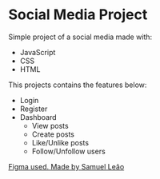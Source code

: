 # Social Media Project

Simple project of a social media made with:
- JavaScript
- CSS
- HTML

This projects contains the features below:
- Login
- Register
- Dashboard 
  - View posts
  - Create posts
  - Like/Unlike posts
  - Follow/Unfollow users

[Figma used. Made by Samuel Leão](https://www.figma.com/file/ekP6zZRuQd3UvHySOs4Z6V/CSS-Intermedi%C3%A1rio---Criando-Rede-Social?node-id=4%3A100&t=VnKgXl9CfaSToGv4-0)